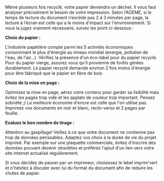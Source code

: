 Même plusieurs fois recyclé, votre papier deviendra un déchet. Il vous faut analyser précisément le besoin de votre impression. Selon l’ADEME, si le temps de lecture du document n’excède pas 2 à 3 minutes par page, la lecture à l’écran est celle qui a le moins d’impact sur l'environnement. Si vous la jugez vraiment nécessaire, suivez les point ci-dessous :

**Choix du papier :**

L'industrie papétière compte parmi les 5 activités économiques consommant le plus d'énergie au niveau mondial (energie, pollution de l'eau, de l'air...). Vérifiez la présence d'un éco-label pour du papier recyclé. Pour du papier vierge, assurez vous qu'il provienne de forêts gérées durablement. Le papier recyclé demande environ 2 fois moins d'énergie pour être fabriqué que le papier en fibre de bois

**Choix de la mise en page :**

Optimisez la mise en page, aérez votre contenu pour garder sa lisibilité mais évitez les pages trop vide et les applats de couleur trop important. Pensez sobriété ;) La meilleure économie d'encre est celle que l'on utilise pas. Imprimez vos documents en noir et blanc, recto-verso et 2 pages par feuille.

**Evaluez le bon nombre de tirage :**

Attention au gaspillage! Veillez à ce que votre document ne contienne pas trop de données périssables. Adaptez vos choix à la durée de vie du projet imprimé. Par exemple sur une plaquette commerciale, évitez d'inscrire des données pouvant devenir obsolètes et préférez l'ajout d'un lien vers votre site internet actualisé régulièrement.

Si vous décidez de passer par un imprimeur, choisissez le label imprim'vert et n'hésitez à discuter avec lui du format du document afin de réduire les chutes de papier.
